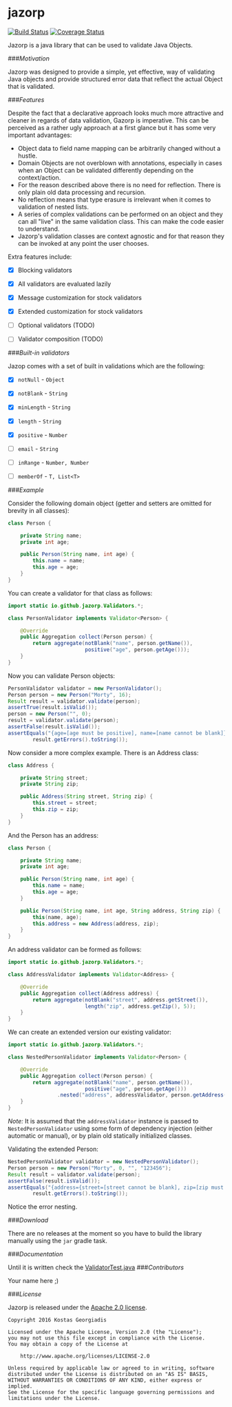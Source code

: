 # jazorp

[![Build Status](https://travis-ci.org/jazorp/jazorp.svg?branch=master)](https://travis-ci.org/jazorp/jazorp)
[![Coverage Status](https://coveralls.io/repos/github/jazorp/jazorp/badge.svg?branch=master)](https://coveralls.io/github/jazorp/jazorp?branch=master)

Jazorp is a java library that can be used to validate Java Objects.

###*Motivation*

Jazorp was designed to provide a simple, yet effective, way of
validating Java objects and provide structured error data that reflect the actual Object that is validated.


###*Features*

Despite the fact that a declarative approach looks much more attractive and cleaner in regards of data validation, Gazorp is imperative. This can be perceived as a rather ugly approach at a first glance but it has some very important advantages:

- Object data to field name mapping can be arbitrarily changed without a hustle.
- Domain Objects are not overblown with annotations, especially in cases when an Object can be validated differently depending on the context/action.
- For the reason described above there is no need for reflection. There is only plain old data processing and recursion.
- No reflection means that type erasure is irrelevant when it comes to validation of nested lists.
- A series of complex validations can be performed on an object and they can all "live" in the same validation class. This can make the code easier to understand.
- Jazorp's validation classes are context agnostic and for that reason they can be invoked at any point the user chooses.

Extra features include:

- [x] Blocking validators
- [x] All validators are evaluated lazily
- [x] Message customization for stock validators
- [x] Extended customization for stock validators
- [ ] Optional validators (TODO)
- [ ] Validator composition (TODO)


###*Built-in validators*

Jazop comes with a set of built in validations which are the following:

- [x] `notNull` - `Object`
- [x] `notBlank` - `String`
- [x] `minLength` - `String`
- [x] `length` - `String`
- [x] `positive` - `Number`
- [ ] `email` - `String`
- [ ] `inRange` - `Number, Number`
- [ ] `memberOf` - `T, List<T>`


###*Example*

Consider the following domain object (getter and setters are omitted for brevity in all classes):

```java
class Person {

    private String name;
    private int age;

    public Person(String name, int age) {
        this.name = name;
        this.age = age;
    }
}
```

You can create a validator for that class as follows:

```java
import static io.github.jazorp.Validators.*;

class PersonValidator implements Validator<Person> {

    @Override
    public Aggregation collect(Person person) {
        return aggregate(notBlank("name", person.getName()),
                         positive("age", person.getAge()));
    }
}
```

Now you can validate Person objects:

```java
PersonValidator validator = new PersonValidator();
Person person = new Person("Morty", 16);
Result result = validator.validate(person);
assertTrue(result.isValid());
person = new Person("", 0);
result = validator.validate(person);
assertFalse(result.isValid());
assertEquals("{age=[age must be positive], name=[name cannot be blank]}",
        result.getErrors().toString());
```

Now consider a more complex example. There is an Address class:

```java
class Address {

    private String street;
    private String zip;

    public Address(String street, String zip) {
        this.street = street;
        this.zip = zip;
    }
}
```

And the Person has an address:

```java
class Person {

    private String name;
    private int age;

    public Person(String name, int age) {
        this.name = name;
        this.age = age;
    }

    public Person(String name, int age, String address, String zip) {
        this(name, age);
        this.address = new Address(address, zip);
    }
}
```

An address validator can be formed as follows:

```java
import static io.github.jazorp.Validators.*;

class AddressValidator implements Validator<Address> {

    @Override
    public Aggregation collect(Address address) {
        return aggregate(notBlank("street", address.getStreet()),
                         length("zip", address.getZip(), 5));
    }
}
```

We can create an extended version our existing validator:

```java
import static io.github.jazorp.Validators.*;

class NestedPersonValidator implements Validator<Person> {

    @Override
    public Aggregation collect(Person person) {
        return aggregate(notBlank("name", person.getName()),
                         positive("age", person.getAge()))
                .nested("address", addressValidator, person.getAddress());
    }
}
```

_Note:_ It is assumed that the `addressValidator` instance is passed to `NestedPersonValidator` using some form of
dependency injection (either automatic or manual), or by plain old statically initialized classes.

Validating the extended Person:

```java
NestedPersonValidator validator = new NestedPersonValidator();
Person person = new Person("Morty", 0, "", "123456");
Result result = validator.validate(person);
assertFalse(result.isValid());
assertEquals("{address={street=[street cannot be blank], zip=[zip must be exactly 5 characters long]}, age=[age must be positive]}",
        result.getErrors().toString());
```

Notice the error nesting.


###*Download*

There are no releases at the moment so you have to build the library manually using the `jar` gradle task.


###*Documentation*

Until it is written check the [ValidatorTest.java](https://github.com/jazorp/jazorp/blob/master/src/test/java/io/github/jazorp/ValidatorTest.java)
###*Contributors*

Your name here ;)

###*License*

Jazorp is released under the [Apache 2.0 license](LICENSE).

```
Copyright 2016 Kostas Georgiadis

Licensed under the Apache License, Version 2.0 (the "License");
you may not use this file except in compliance with the License.
You may obtain a copy of the License at

    http://www.apache.org/licenses/LICENSE-2.0

Unless required by applicable law or agreed to in writing, software
distributed under the License is distributed on an "AS IS" BASIS,
WITHOUT WARRANTIES OR CONDITIONS OF ANY KIND, either express or implied.
See the License for the specific language governing permissions and
limitations under the License.
```